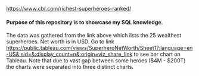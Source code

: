 https://www.cbr.com/richest-superheroes-ranked/

#### Purpose of this repository is to showcase my SQL knowledge. 
The data was gathered from the link above which lists the 25 wealthest superheroes. Net worth is in USD.
Go to link <https://public.tableau.com/views/SuperheroNetWorth/Sheet1?:language=en-US&:sid=&:display_count=n&:origin=viz_share_link> to see bar chart on Tableau.
Note that due to vast gap between some heroes ($4M - $200T) the charts were separated into three distinct charts.

